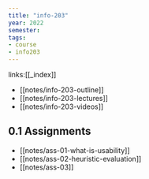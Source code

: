 ```yaml
---
title: "info-203"
year: 2022
semester: 
tags: 
- course
- info203
---
```

links:[[_index]]

- [[notes/info-203-outline]]
- [[notes/info-203-lectures]]
- [[notes/info-203-videos]]

## 0.1 Assignments

- [[notes/ass-01-what-is-usability]]
- [[notes/ass-02-heuristic-evaluation]]
- [[notes/ass-03]]